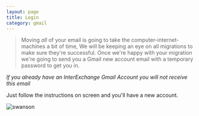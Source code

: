 ```yaml
---
layout: page
title: Login
category: gmail
---
```


> Moving _all_ of your email is going to take the computer-internet-machines a bit of time,
We will be keeping an eye on all migrations to make sure they're successful. 
> Once we're happy with your migration we're going to send you a Gmail new account email
with a temporary password to get you in.

_If you already have an InterExchange Gmail Account you will not receive this email_

Just follow the instructions on screen and you'll have a new account.

![swanson](https://cloud.githubusercontent.com/assets/81055/4381402/760ce2ec-4375-11e4-9222-f4ade407445e.gif)

